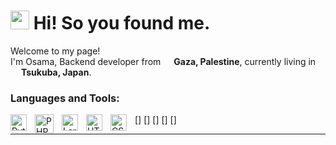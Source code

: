 <h1><img src="https://emojis.slackmojis.com/emojis/images/1643515251/12726/space_float.gif?1643515251" width="30"/> Hi! So you found me.</h1>

<p>Welcome to my page! </br> I'm Osama, Backend developer from <img src="https://github.com/osama-kj97/osama-kj97/assets/132082843/3206e28c-344d-4269-a1de-55d06f45bfe4" width="13"/> <b>Gaza, Palestine</b>, currently living in <img src="https://github.com/osama-kj97/osama-kj97/assets/132082843/b358605d-7b27-44f9-b294-7350014e3826" width="13"/> <b>Tsukuba, Japan</b>. </p>
<!-- <h3>Things I code with!</h3>-->

### Languages and Tools:

[<img align="left" alt="Python" width="26px" src="https://www.svgrepo.com/show/452091/python.svg" style="padding-right:10px;" />]
[<img align="left" alt="PHP" width="30px" src="https://www.svgrepo.com/show/373969/php2.svg" style="padding-right:10px;" />]
[<img align="left" alt="Laravel" width="26px" src="https://www.svgrepo.com/show/353985/laravel.svg" style="padding-right:10px;" />]
[<img align="left" alt="HTML5" width="26px" src="https://cdn.jsdelivr.net/gh/devicons/devicon/icons/html5/html5-original.svg" style="padding-right:10px;" />]
[<img align="left" alt="CSS3" width="26px" src="https://cdn.jsdelivr.net/gh/devicons/devicon/icons/css3/css3-original.svg" style="padding-right:10px;" />]

-----------

